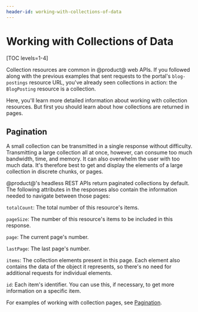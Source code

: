 ```yaml
---
header-id: working-with-collections-of-data
---
```


# Working with Collections of Data

[TOC levels=1-4]

Collection resources are common in @product@ web APIs. If you followed along 
with the previous examples that sent requests to the portal's `blog-postings` 
resource URL, you've already seen collections in action: the `BlogPosting`
resource is a collection. 

Here, you'll learn more detailed information about working with collection 
resources. But first you should learn about how collections are returned in 
pages. 

## Pagination

A small collection can be transmitted in a single response without difficulty. 
Transmitting a large collection all at once, however, can consume too much 
bandwidth, time, and memory. It can also overwhelm the user with too much data. 
It's therefore best to get and display the elements of a large collection in 
discrete chunks, or pages. 

@product@'s headless REST APIs return paginated collections by default. The 
following attributes in the responses also contain the information needed to 
navigate between those pages: 

`totalCount`: The total number of this resource's items. 

`pageSize`: The number of this resource's items to be included in this
response. 

`page`: The current page's number. 

`lastPage`: The last page's number. 

`items`: The collection elements present in this page. Each element also 
contains the data of the object it represents, so there's no need for additional 
requests for individual elements. 

`id`: Each item's identifier. You can use this, if necessary, to get more 
information on a specific item. 

For examples of working with collection pages, see 
[Pagination](/docs/7-2/frameworks/-/knowledge_base/f/pagination). 
